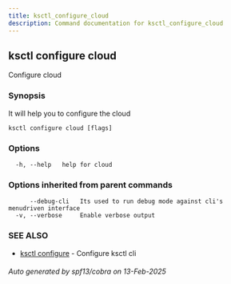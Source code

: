```yaml
---
title: ksctl_configure_cloud
description: Command documentation for ksctl_configure_cloud
---
```


## ksctl configure cloud

Configure cloud

### Synopsis

It will help you to configure the cloud

```
ksctl configure cloud [flags]
```

### Options

```
  -h, --help   help for cloud
```

### Options inherited from parent commands

```
      --debug-cli   Its used to run debug mode against cli's menudriven interface
  -v, --verbose     Enable verbose output
```

### SEE ALSO

* [ksctl configure](ksctl_configure.md)	 - Configure ksctl cli

###### Auto generated by spf13/cobra on 13-Feb-2025
